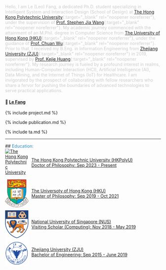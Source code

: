<span style="color: #cccccc;"> Hello, I am Le (Leo) Fang, a dedicated Ph.D. student specializing in Intelligent System and Interaction Design (School of Design) at [The Hong Kong Polytechnic University](https://www.polyu.edu.hk/en/){:target="_blank" rel="noopener noreferrer"}, under the supervision of [Prof. Stephen Jia Wang](https://www.polyu.edu.hk/sd/people/academic-staff/wang-stephen-jia/){:target="_blank" rel="noopener noreferrer"}. My academic journey commenced with the attainment of an M.Phil. degree in Computer Science from [The University of Hong Kong (HKU)](https://www.hku.hk/){:target="_blank" rel="noopener noreferrer"}, under the guidance of [Prof. Chuan Wu](https://i.cs.hku.hk/~cwu/index.html){:target="_blank" rel="noopener noreferrer"}. Prior to that, I received my B.Eng. in Information Engineering from [Zhejiang University (ZJU)](https://www.zju.edu.cn/english/){:target="_blank" rel="noopener noreferrer"} in 2019, supervised by [Prof. Kejie Huang](https://person.zju.edu.cn/en/huangkejie){:target="_blank" rel="noopener noreferrer"}. My research journey is fueled by a profound interest in realms, including Human-Computer Interaction (HCI), Artificial Intelligence (AI), Data Mining, and the Internet of Things (IoT) for Healthcare. I am invigorated by the prospect of collaborating with fellow researchers who share a fervor for pushing the boundaries of advanced technologies to serve practical applications. </span>

#### :email:  [Le Fang](mailto:lefang@connect.hku.hk?subject=Contact%20From%20[Github])
<!--#### :scroll:	 [Curriculum Vitae](https://drive.google.com/file/d/1ecQ5bYDulEMCxVWKoVcQsc1yqgWMkddW/view?usp=sharing){:target="_blank" rel="noopener noreferrer"}-->

{% include project.md %}

{% include publication.md %}

{% include ta.md %}

<hr>
<style>
  .paragraph {
    margin-bottom: 5px; /* Adjust the height of the space here */
  }
</style>
## <a id="edu"></a> <span style="color: #2E8BC0;">Education: </span>
<!--  <div style="display: flex; align-items: center; space-between;"> -->

  <div style="display: flex; align-items: center;">
  <a href="[https://hku.hk](https://www.polyu.edu.hk/en/)" target="_blank" style="display: flex; align-items: center;">
    <img src="assets/assets/PolyU_Logo_630x630-removebg-preview.png" alt="The Hong Kong Polytechnic University" style="width: 75px; height: 90px; margin-right: 10px;">
    <span> The Hong Kong Polytechnic University (HKPolyU) <br> Doctor of Philosophy: Sep 2023 - Present </span>
  </a>
  </div>

  <div style="margin-bottom: 10px;"></div>

  <div style="display: flex; align-items: center;">
  <a href="https://hku.hk" target="_blank" style="display: flex; align-items: center;">
    <img src="assets/hku-removebg-preview(1).png" alt="The Universoty of Hong Kong" style="width: 75px; height: 90px; margin-right: 10px;">
    <span> The Universoty of Hong Kong (HKU) <br> Master of Philosophy: Sep 2019 - Oct 2021 </span>
  </a>
  </div>

  <div style="margin-bottom: 10px;"></div>

  <div style="display: flex; align-items: center;">
    <a href="https://nus.edu.sg" target="_blank" style="display: flex; align-items: center;"> 
    <img src="assets/nus-removebg-preview.png" alt="National University of Singapore" style="width: 75px; height: 90px; margin-right: 10px;">
    <span> National University of Singapore (NUS) <br> Visiting Scholar (Computing): Nov 2018 - May 2019</span>
  </a>
</div>

<div style="display: flex; align-items: center;">
  <a href="https://www.zju.edu.cn/english/" target="_blank" style="display: flex; align-items: center;">
    <img src="assets/zju-removebg-preview.png" alt="Zhejiang University" style="width: 75px; height: 90px; margin-right: 10px;">
    <span> Zhejiang University (ZJU) <br> Bachelor of Engineering: Sep 2015 - June 2019</span>
  </a>
</div>


